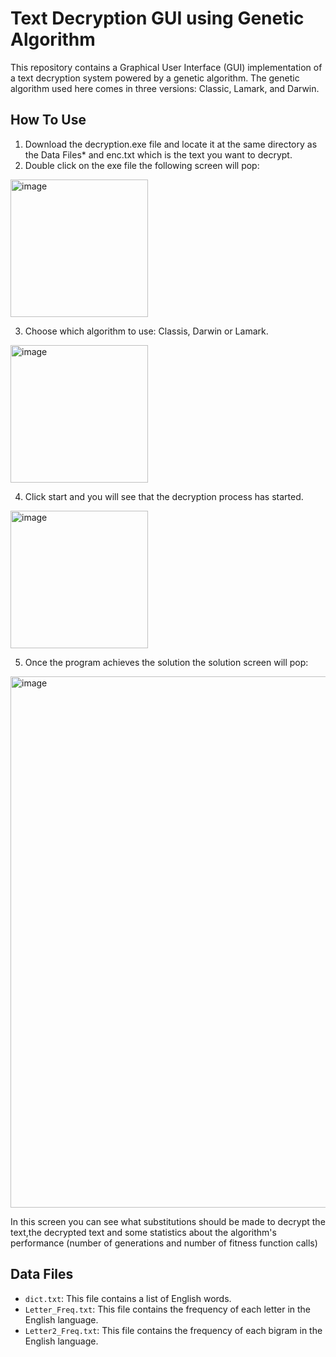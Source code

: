 # Text Decryption GUI using Genetic Algorithm
This repository contains a Graphical User Interface (GUI) implementation of a text decryption system powered by a genetic algorithm.
The genetic algorithm used here comes in three versions: Classic, Lamark, and Darwin.

## How To Use
1. Download the decryption.exe file and locate it at the same directory as the Data Files* and enc.txt which is the text you want to decrypt.
2. Double click on the exe file the following screen will pop:
<img width="220" alt="image" src="https://github.com/GuyLeib/Genetic_Algorithms_EX2/assets/90501635/cf21cb54-4c81-4a64-a164-45a2429b099f">

3. Choose which algorithm to use: Classis, Darwin or Lamark.
<img width="220" alt="image" src="https://github.com/GuyLeib/Genetic_Algorithms_EX2/assets/90501635/de6568de-f079-4f75-9512-4db1041996dc">

4. Click start and you will see that the decryption process has started.
<img width="220" alt="image" src="https://github.com/GuyLeib/Genetic_Algorithms_EX2/assets/90501635/5ae6e40d-370c-47f2-b871-de996961a4a9"> 

5. Once the program achieves the solution the solution screen will pop:
<img width="850" alt="image" src="https://github.com/GuyLeib/Genetic_Algorithms_EX2/assets/90501635/6356cc47-e038-486e-8f40-87b4f7a3f07d"> 

In this screen you can see what substitutions should be made to decrypt the text,the decrypted text and some statistics about the algorithm's performance (number of generations and number of fitness function calls)

## Data Files

- `dict.txt`: This file contains a list of English words.
- `Letter_Freq.txt`: This file contains the frequency of each letter in the English language.
- `Letter2_Freq.txt`: This file contains the frequency of each bigram in the English language.

